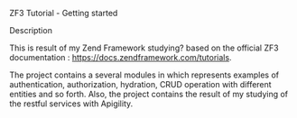 ZF3 Tutorial - Getting started

Description

This is result of my Zend Framework studying? based on the official ZF3 documentation : https://docs.zendframework.com/tutorials.

The project contains a several modules in which represents examples of authentication, authorization, hydration, CRUD operation with different entities and so forth. 
Also, the project contains the result of my studying of the restful services with Apigility.
